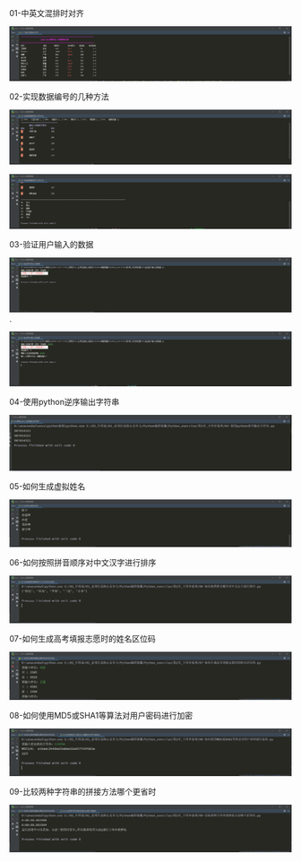 01-中英文混排时对齐

![Image text](https://raw.githubusercontent.com/weqq2019/Python_exercise/master/img/2-01.png)

02-实现数据编号的几种方法

![Image text](https://raw.githubusercontent.com/weqq2019/Python_exercise/master/img/02-02.png)

![Image text](https://raw.githubusercontent.com/weqq2019/Python_exercise/master/img/02-02-02x.png)

03-验证用户输入的数据

![Image text](https://raw.githubusercontent.com/weqq2019/Python_exercise/master/img/02-03.png).

![Image text](https://raw.githubusercontent.com/weqq2019/Python_exercise/master/img/02-03-02.png)

04-使用python逆序输出字符串

![Image text](https://raw.githubusercontent.com/weqq2019/Python_exercise/master/img/02-04.png)

05-如何生成虚拟姓名

![Image text](https://raw.githubusercontent.com/weqq2019/Python_exercise/master/img/02-05.png)

06-如何按照拼音顺序对中文汉字进行排序

![Image text](https://raw.githubusercontent.com/weqq2019/Python_exercise/master/img/02-06.png)

07-如何生成高考填报志愿时的姓名区位码

![Image text](https://raw.githubusercontent.com/weqq2019/Python_exercise/master/img/02-07.png)

08-如何使用MD5或SHA1等算法对用户密码进行加密

![Image text](https://raw.githubusercontent.com/weqq2019/Python_exercise/master/img/02-08x.png)

09-比较两种字符串的拼接方法哪个更省时

![Image text](https://raw.githubusercontent.com/weqq2019/Python_exercise/master/img/02-09.png)